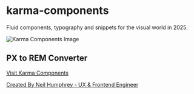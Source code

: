 # karma-components
Fluid components, typography and snippets for the visual world in 2025.

![Karma Components Image](https://res.cloudinary.com/nkh/image/upload/f_auto/q_auto/v1737078094/8path-bg.jpg)

## PX to REM Converter

<a href="https://8pathcreative.github.io/karma-components/" target="_blank" rel="index, follow" title="Visit Karma Components">Visit Karma Components</a>

<a href="https://neilhumphrey.design" style="text-align:center" target="_blank" rel="index, follow" title="Created By Neil Humphrey - UX & Frontend Engineer">Created By Neil Humphrey - UX & Frontend Engineer</a>
